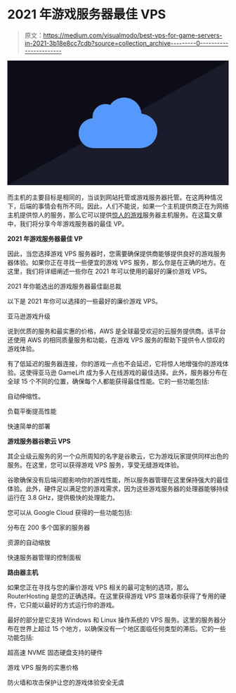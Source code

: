 # 2021 年游戏服务器最佳 VPS

> 原文：<https://medium.com/visualmodo/best-vps-for-game-servers-in-2021-3b18e8cc7cdb?source=collection_archive---------0----------------------->

![](img/b5e63801f06079a6b8129aee5e7982ed.png)

而主机的主要目标是相同的，当谈到网站托管或游戏服务器托管。在这两种情况下，后端的事情会有所不同。因此，人们不能说，如果一个主机提供商正在为网络主机提供惊人的服务，那么它可以提供[惊人的游戏](https://visualmodo.com/looking-for-a-web-host-four-important-factors-to-consider/)服务器主机服务。在这篇文章中，我们将分享今年游戏服务器的最佳 VP。

**2021 年游戏服务器最佳 VP**

因此，当您选择游戏 VPS 服务器时，您需要确保提供商能够提供良好的游戏服务器体验。如果你正在寻找一些便宜的游戏 VPS 服务，那么你是在正确的地方。在这里，我们将详细阐述一些你在 2021 年可以使用的最好的廉价游戏 VPS。

2021 年你能选出的游戏服务器最佳副总裁

以下是 2021 年你可以选择的一些最好的廉价游戏 VPS。

亚马逊游戏升级

说到优质的服务和最实惠的价格，AWS 是全球最受欢迎的云服务提供商。该平台还使用 AWS 的相同质量服务和功能，在游戏 VPS 服务的帮助下提供令人惊叹的游戏体验。

有了低延迟的服务器连接，你的游戏一点也不会延迟，它将惊人地增强你的游戏体验。这使得亚马逊 GameLift 成为多人在线游戏的最佳选择。此外，服务器分布在全球 15 个不同的位置，确保每个人都能获得最佳性能。它的一些功能包括:

自动伸缩性。

负载平衡提高性能

快速简单的部署

**游戏服务器谷歌云 VPS**

其企业级云服务的另一个众所周知的名字是谷歌云，它为游戏玩家提供同样出色的服务。在这里，您可以获得游戏 VPS 服务，享受无缝游戏体验。

谷歌确保没有后端问题影响你的游戏性能，所以服务器管理在这里保持强大的最佳体验。此外，硬件足以满足您的游戏需求，因为这些游戏服务器的处理器能够持续运行在 3.8 GHz，提供极快的处理能力。

您可以从 Google Cloud 获得的一些功能包括:

分布在 200 多个国家的服务器

资源的自动缩放

快速服务器管理的控制面板

**路由器主机**

如果您正在寻找与您的廉价游戏 VPS 相关的最可定制的选项，那么 RouterHosting 是您的正确选择。在这里获得游戏 VPS 意味着你获得了专用的硬件，它只能以最好的方式运行你的游戏。

最好的部分是它支持 Windows 和 Linux 操作系统的 VPS 服务。这里的服务器分布在世界上超过 15 个地方，以确保没有一个地区面临任何类型的滞后。它的一些功能包括:

超高速 NVME 固态硬盘支持的硬件

游戏 VPS 服务的实惠价格

防火墙和攻击保护让您的游戏体验安全无虞